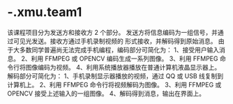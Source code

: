 # -.xmu.team1
该课程项目分为发送方和接收方 2 个部分。 发送方将信息编码为一组信号，并通过可见光发送。接收方通过手机录制视频的 形式接收，并解码得到原始消息。 由于大多数同学普遍尚无法完成手机编程，编码部分可简化为： 1、接受用户输入消息。 2、利用 FFMPEG 或 OPENCV 编码生成一系列图像。 3、利用 FFMPEG 命令行将图像编码为视频。 4、利用系统播放器播放在普通计算机液晶显示器上。 解码部分可简化为： 1、手机录制显示器播放的视频，通过 QQ 或 USB 线复制到计算机上。 2、利用 FFMPEG 命令行将视频解码为图像。 3、利用 FFMPEG 或 OPENCV 接受上述输入的一组图像。 4、解码得到消息，输出在界面上。
